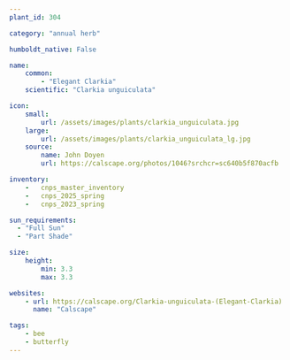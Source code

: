 ```yaml
---
plant_id: 304 

category: "annual herb"

humboldt_native: False

name: 
    common: 
        - "Elegant Clarkia"  
    scientific: "Clarkia unguiculata"   

icon: 
    small: 
        url: /assets/images/plants/clarkia_unguiculata.jpg 
    large: 
        url: /assets/images/plants/clarkia_unguiculata_lg.jpg 
    source: 
        name: John Doyen 
        url: https://calscape.org/photos/1046?srchcr=sc640b5f870acfb 

inventory: 
    -   cnps_master_inventory
    -   cnps_2025_spring
    -   cnps_2023_spring

sun_requirements:
  - "Full Sun"
  - "Part Shade"

size:
    height: 
        min: 3.3
        max: 3.3

websites:
    - url: https://calscape.org/Clarkia-unguiculata-(Elegant-Clarkia) 
      name: "Calscape"

tags: 
    - bee
    - butterfly 
---
```









